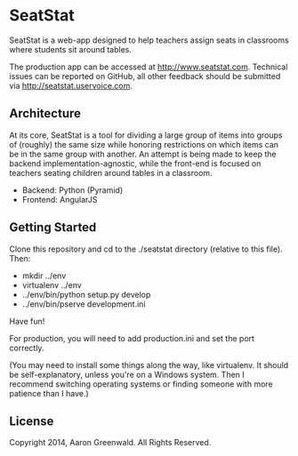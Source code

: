 SeatStat
==================
SeatStat is a web-app designed to help teachers assign seats in classrooms where students sit around tables.

The production app can be accessed at http://www.seatstat.com. Technical issues can be reported on GitHub,
all other feedback should be submitted via http://seatstat.uservoice.com.

Architecture
---------------
At its core, SeatStat is a tool for dividing a large group of items into groups of (roughly) the same size while 
honoring restrictions on which items can be in the same group with another. 
An attempt is being made to keep the backend implementation-agnostic, while the front-end is focused on teachers 
seating children around tables in a classroom.

- Backend: Python (Pyramid)
- Frontend: AngularJS


Getting Started
---------------

Clone this repository and cd to the ./seatstat directory (relative to this file). Then:

- mkdir ../env
- virtualenv ../env
- ../env/bin/python setup.py develop
- ../env/bin/pserve development.ini

Have fun!

For production, you will need to add production.ini and set the port correctly.

(You may need to install some things along the way, like virtualenv. It should be self-explanatory, unless you're on a Windows system. 
Then I recommend switching operating systems or finding someone with more patience than I have.)

License
---------------
Copyright 2014, Aaron Greenwald. All Rights Reserved.
